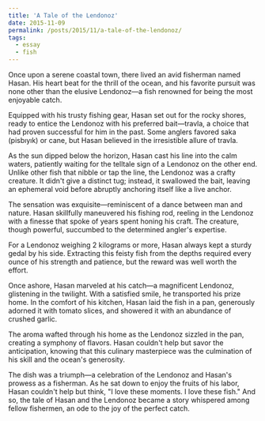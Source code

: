 ```yaml
---
title: 'A Tale of the Lendonoz'
date: 2015-11-09
permalink: /posts/2015/11/a-tale-of-the-lendonoz/
tags:
  - essay
  - fish
---
```


Once upon a serene coastal town, there lived an avid fisherman named Hasan. His heart beat for the thrill of the ocean, and his favorite pursuit was none other than the elusive Lendonoz—a fish renowned for being the most enjoyable catch.

Equipped with his trusty fishing gear, Hasan set out for the rocky shores, ready to entice the Lendonoz with his preferred bait—travla, a choice that had proven successful for him in the past. Some anglers favored saka (pisbıyık) or cane, but Hasan believed in the irresistible allure of travla.

As the sun dipped below the horizon, Hasan cast his line into the calm waters, patiently waiting for the telltale sign of a Lendonoz on the other end. Unlike other fish that nibble or tap the line, the Lendonoz was a crafty creature. It didn't give a distinct tug; instead, it swallowed the bait, leaving an ephemeral void before abruptly anchoring itself like a live anchor.

The sensation was exquisite—reminiscent of a dance between man and nature. Hasan skillfully maneuvered his fishing rod, reeling in the Lendonoz with a finesse that spoke of years spent honing his craft. The creature, though powerful, succumbed to the determined angler's expertise.

For a Lendonoz weighing 2 kilograms or more, Hasan always kept a sturdy gedal by his side. Extracting this feisty fish from the depths required every ounce of his strength and patience, but the reward was well worth the effort.

Once ashore, Hasan marveled at his catch—a magnificent Lendonoz, glistening in the twilight. With a satisfied smile, he transported his prize home. In the comfort of his kitchen, Hasan laid the fish in a pan, generously adorned it with tomato slices, and showered it with an abundance of crushed garlic.

The aroma wafted through his home as the Lendonoz sizzled in the pan, creating a symphony of flavors. Hasan couldn't help but savor the anticipation, knowing that this culinary masterpiece was the culmination of his skill and the ocean's generosity.

The dish was a triumph—a celebration of the Lendonoz and Hasan's prowess as a fisherman. As he sat down to enjoy the fruits of his labor, Hasan couldn't help but think, "I love these moments. I love these fish." And so, the tale of Hasan and the Lendonoz became a story whispered among fellow fishermen, an ode to the joy of the perfect catch.
